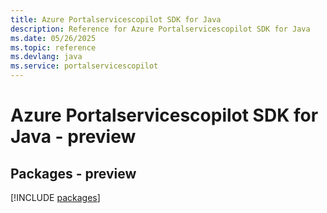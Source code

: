 ```yaml
---
title: Azure Portalservicescopilot SDK for Java
description: Reference for Azure Portalservicescopilot SDK for Java
ms.date: 05/26/2025
ms.topic: reference
ms.devlang: java
ms.service: portalservicescopilot
---
```

# Azure Portalservicescopilot SDK for Java - preview
## Packages - preview
[!INCLUDE [packages](portalservicescopilot-index.md)]